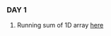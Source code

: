 ### DAY 1
1. Running sum of 1D array [here](https://github.com/yashk1/Leetcode-a-day/tree/main/Leetcode75%20(day%2015%20forward)/Problems/1480-running-sum-of-1d-array)
